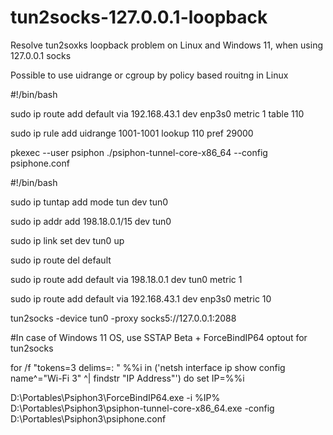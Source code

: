 # tun2socks-127.0.0.1-loopback
Resolve tun2soxks loopback problem on Linux and Windows 11, when using 127.0.0.1 socks

Possible to use uidrange or cgroup by policy based rouitng in Linux

#!/bin/bash

sudo ip route add default via 192.168.43.1 dev enp3s0 metric 1 table 110

sudo ip rule add uidrange 1001-1001 lookup 110 pref 29000

pkexec --user psiphon  ./psiphon-tunnel-core-x86_64  --config psiphone.conf

#!/bin/bash

sudo ip tuntap add mode tun dev tun0

sudo ip addr add 198.18.0.1/15 dev tun0

sudo ip link set dev tun0 up

sudo ip route del default

sudo ip route add default via 198.18.0.1 dev tun0 metric 1

sudo ip route add default via 192.168.43.1 dev enp3s0 metric 10

tun2socks -device tun0 -proxy socks5://127.0.0.1:2088

#In case of Windows 11 OS, use SSTAP Beta + ForceBindIP64 optout for tun2socks

for /f "tokens=3 delims=: " %%i  in ('netsh interface ip show config name^="Wi-Fi 3" ^| findstr "IP Address"') do set IP=%%i

D:\Portables\Psiphon3\ForceBindIP64.exe -i %IP% D:\Portables\Psiphon3\psiphon-tunnel-core-x86_64.exe -config D:\Portables\Psiphon3\psiphone.conf


